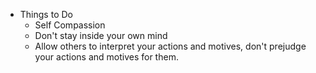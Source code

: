 * Things to Do
    * Self Compassion
    * Don't stay inside your own mind
    * Allow others to interpret your actions and motives, don't prejudge your actions and motives for them.